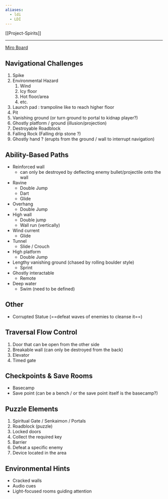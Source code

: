 ```yaml
---
aliases:
  - ldi
  - LDI
---
```

[[Project-Spirits]]

---

[Miro Board](https://miro.com/app/board/uXjVIrvn2vA=/?share_link_id=350125380609)

## Navigational Challenges

1. Spike
2. Environmental Hazard
	1. Wind
	2. Icy floor
	3. Hot floor/area
	4. etc.
3. Launch pad : trampoline like to reach higher floor
4. Pit
5. Vanishing ground (or turn ground to portal to kidnap player?)
6. Ghostly platform / ground (illusion/projection)
7. Destroyable Roadblock
8. Falling Rock (Falling drip stone ?)
9. Ghostly hand ? (erupts from the ground / wall to interrupt navigation)

## Ability-Based Paths

- Reinforced wall 
	- can only be destroyed by deflecting enemy bullet/projectile onto the wall
- Ravine 
	- Double Jump
	- Dart
	- Glide
- Overhang
	- Double Jump
- High wall
	- Double jump
	- Wall run (vertically)
- Wind current
	- Glide
- Tunnel
	- Slide / Crouch
- High platform
	- Double Jump
- Lengthy vanishing ground (chased by rolling boulder style)
	- Sprint
- Ghostly interactable
	- Remote
- Deep water
	- Swim (need to be defined)

## Other

- Corrupted Statue (==defeat waves of enemies  to cleanse it==)

## Traversal Flow Control

1. Door that can be open from the other side
2. Breakable wall (can only be destroyed from the back)
3. Elevator
4. Timed gate

## Checkpoints & Save Rooms

- Basecamp
- Save point (can be a bench / or the save point itself is the basecamp?)

## Puzzle Elements
1. Spiritual Gate / Senkaimon / Portals
2. Roadblock (puzzle)
3. Locked doors
4. Collect the required key
5. Barrier
6. Defeat a specific enemy
7. Device located in the area

## Environmental Hints

- Cracked walls
- Audio cues 
- Light-focused rooms guiding attention
